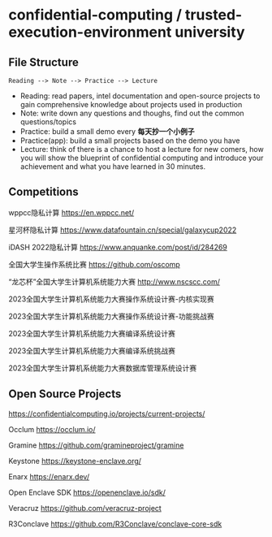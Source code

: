 # confidential-computing / trusted-execution-environment university

## File Structure 

```
Reading --> Note --> Practice --> Lecture 
```

- Reading: read papers, intel documentation and open-source projects to gain comprehensive knowledge about projects used in production
- Note: write down any questions and thoughs, find out the common questions/topics  
- Practice: build a small demo every **每天抄一个小例子**
- Practice(app): build a small projects based on the demo you have 
- Lecture: think of there is a chance to host a lecture for new comers, how you will show the blueprint of confidential computing and introduce your achievement and what you have learned in 30 minutes.  

## Competitions 

wppcc隐私计算 https://en.wppcc.net/

星河杯隐私计算 https://www.datafountain.cn/special/galaxycup2022

iDASH 2022隐私计算 https://www.anquanke.com/post/id/284269

全国大学生操作系统比赛 https://github.com/oscomp

“龙芯杯”全国大学生计算机系统能力大赛 http://www.nscscc.com/

2023全国大学生计算机系统能力大赛操作系统设计赛-内核实现赛

2023全国大学生计算机系统能力大赛操作系统设计赛-功能挑战赛

2023全国大学生计算机系统能力大赛编译系统设计赛

2023全国大学生计算机系统能力大赛编译系统挑战赛

2023全国大学生计算机系统能力大赛数据库管理系统设计赛

## Open Source Projects 

<https://confidentialcomputing.io/projects/current-projects/>

Occlum https://occlum.io/

Gramine https://github.com/gramineproject/gramine

Keystone https://keystone-enclave.org/

Enarx https://enarx.dev/

Open Enclave SDK https://openenclave.io/sdk/

Veracruz https://github.com/veracruz-project

R3Conclave https://github.com/R3Conclave/conclave-core-sdk

